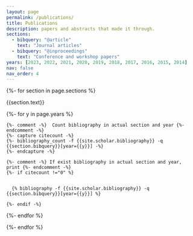 ```yaml
---
layout: page
permalink: /publications/
title: Publications
description: papers and abstracts that made it through. 
sections:
  - bibquery: "@article"
    text: "Journal articles"
  - bibquery: "@inproceedings"
    text: "Conference and workshop papers"
years: [2023, 2022, 2021, 2020, 2019, 2018, 2017, 2016, 2015, 2014]
nav: false
nav_order: 4
---
```


<div class="publications">

{%- for section in page.sections %}
  <a id="{{section.text}}"></a>
  <p class="bibtitle">{{section.text}}</p>
  {%- for y in page.years %}

    {%- comment -%}  Count bibliography in actual section and year {%- endcomment -%}
    {%- capture citecount -%}
    {%- bibliography_count -f {{site.scholar.bibliography}} -q {{section.bibquery}}[year={{y}}] -%}
    {%- endcapture -%}

    {%- comment -%} If exist bibliography in actual section and year, print {%- endcomment -%}
    {%- if citecount !="0" %}

      
      {% bibliography -f {{site.scholar.bibliography}} -q {{section.bibquery}}[year={{y}}] %}

    {%- endif -%}

  {%- endfor %}

{%- endfor %}

</div>